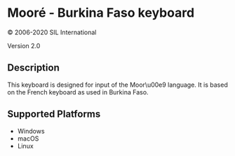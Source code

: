 Mooré - Burkina Faso keyboard
==============

© 2006-2020 SIL International

Version 2.0

Description
-----------

This keyboard is designed for input of the Moor\u00e9 language.  It is based on the French keyboard as used in Burkina Faso.

Supported Platforms
-------------------
 * Windows
 * macOS
 * Linux


